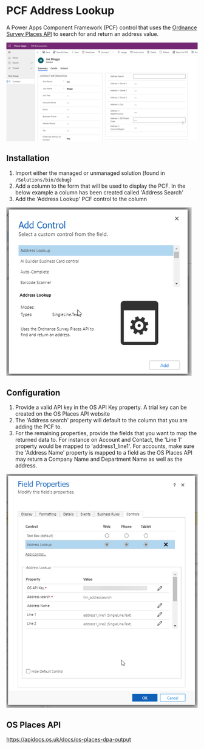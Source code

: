 # PCF Address Lookup 

A Power Apps Component Framework (PCF) control that uses the [Ordnance Survey Places API](https://developer.ordnancesurvey.co.uk/os-places-api) to search for and return an address value.

![Demo](/img/demo.gif)

## Installation

1. Import either the managed or unmanaged solution (found in `/Solutions/bin/debug`)
2. Add a column to the form that will be used to display the PCF. In the below example a column has been created called 'Address Search' 
3. Add the 'Address Lookup' PCF control to the column

![Install](/img/install.png)

## Configuration

1. Provide a valid API key in the OS API Key property. A trial key can be created on the OS Places API website
2. The 'Address search' property will default to the column that you are adding the PCF to.
3. For the remaining properties, provide the fields that you want to map the returned data to. For instance on Account and Contact, the 'Line 1' property would be mapped to 'address1_line1'. For accounts, make sure the 'Address Name' property is mapped to a field as the OS Places API may return a Company Name and Department Name as well as the address.

![Install](/img/configure.png)

## OS Places API

https://apidocs.os.uk/docs/os-places-dpa-output
